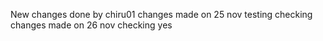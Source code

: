 New changes done by chiru01
changes made on 25 nov
testing
checking
changes made on 26 nov
checking
yes

